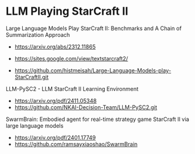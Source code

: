 # LLM Playing StarCraft II

Large Language Models Play StarCraft II: Benchmarks and A Chain of Summarization Approach

- https://arxiv.org/abs/2312.11865

- https://sites.google.com/view/textstarcraft2/
- https://github.com/histmeisah/Large-Language-Models-play-StarCraftII.git



LLM-PySC2 - LLM StarCraft II Learning Environment

- https://arxiv.org/pdf/2411.05348
- https://github.com/NKAI-Decision-Team/LLM-PySC2.git



SwarmBrain: Embodied agent for real-time strategy game StarCraft II via large language models

- https://arxiv.org/pdf/2401.17749
- https://github.com/ramsayxiaoshao/SwarmBrain
